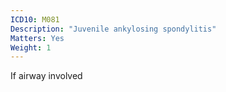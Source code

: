 ```yaml
---
ICD10: M081
Description: "Juvenile ankylosing spondylitis"
Matters: Yes
Weight: 1
---
```

If airway involved
